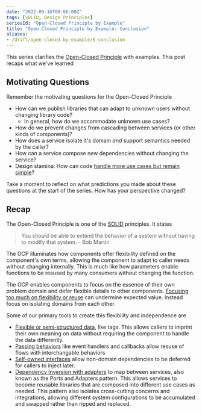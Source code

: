 ```yaml
---
date: "2022-09-16T00:06:00Z"
tags: [SOLID, Design Principles]
seriesId: "Open-Closed Principle by Example"
title: "Open-Closed Principle by Example: Conclusion"
aliases:
- /draft/open-closed-by-example/6-conclusion 
---
```


This series clarifies the [Open-Closed Principle](https://en.wikipedia.org/wiki/Open%E2%80%93closed_principle) with examples. This post recaps what we've learned
<!--more-->

## Motivating Questions

Remember the motivating questions for the Open-Closed Principle
- How can we publish libraries that can adapt to unknown users without changing library code?
  - In general, how do we accommodate unknown use cases?
- How do we prevent changes from cascading between services (or other kinds of components)?
- How does a service isolate it's domain *and* support semantics needed by the caller?
- How can a service compose new dependencies without changing the service?
- Design stamina: How can code [handle more use cases but remain simple](https://blog.cleancoder.com/uncle-bob/2017/03/03/TDD-Harms-Architecture.html)?

Take a moment to reflect on what predictions you made about these questions at the start of the series.
How has your perspective changed? 

## Recap

The Open-Closed Principle is one of the [SOLID](https://en.wikipedia.org/wiki/SOLID) principles. It states
> You should be able to extend the behavior of a system without having to modify that system. - Bob Martin 

The OCP illuminates how components offer flexibility defined on the component's own terms, allowing the component to adapt to caller needs without changing internally. This is much like how parameters
enable functions to be resused by many consumers without changing the function.

The OCP enables components to focus on the essence of their own problem domain and defer flexible details to other components. [Focusing too much on flexibility or reuse](./2022-09-16-5-OCP-anti-examples.md) can undermine expected value. Instead focus on isolating domains from each other. 

Some of our primary tools to create this flexibility and independence are
- [Flexible or semi-structured data](./2022-09-16-1-OPC-through-Data.md), like tags. This allows callers to imprint their own meaning on data without requiring the component to handle the data differently. 
- [Passing behaviors](./2022-09-16-2-OCP-callbacks.md) like event handlers and callbacks allow resuse of flows with interchangable behaviors
- [Self-owned interfaces](./2022-09-16-3-Interchangable-Dependencies.md) allow non-domain dependencies to be deferred for callers to inject later.
- [Dependency Inversion with adapters](2022-09-16-4-OCP-as-architecture.md) to map between services, also known as the Ports and Adapters pattern. This allows services to become reusable libraries that are composed into different use cases as needed. This pattern also isolates cross-cutting concerns and integrations, allowing different system configurations to be accumulated and swapped rather than ripped and replaced.

